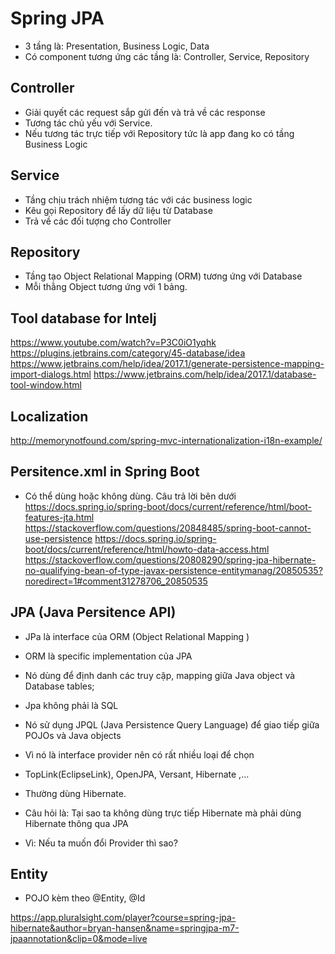 # Spring JPA
- 3 tầng là: Presentation, Business Logic, Data 
- Có component tương ứng các tầng là: Controller, Service, Repository 


## Controller 
- Giải quyết các request sắp gửi đến và trả về các response 
- Tương tác chủ yếu với Service.
- Nếu tương tác trực tiếp với Repository tức là app đang ko có tầng Business Logic 


## Service 
- Tầng chịu trách nhiệm tương tác với các business logic 
- Kêu gọi Repository để lấy dữ liệu từ Database 
- Trả về các đối tượng cho Controller 

## Repository 
- Tầng tạo Object Relational Mapping (ORM) tương ứng với Database 
- Mỗi thằng Object tương ứng với 1 bảng. 


## Tool database for Intelj 
https://www.youtube.com/watch?v=P3C0iO1yqhk
https://plugins.jetbrains.com/category/45-database/idea
https://www.jetbrains.com/help/idea/2017.1/generate-persistence-mapping-import-dialogs.html
https://www.jetbrains.com/help/idea/2017.1/database-tool-window.html

## Localization 
http://memorynotfound.com/spring-mvc-internationalization-i18n-example/

## Persitence.xml in Spring Boot 
- Có thể dùng hoặc không dùng. Câu trả lời bên dưới 
https://docs.spring.io/spring-boot/docs/current/reference/html/boot-features-jta.html
https://stackoverflow.com/questions/20848485/spring-boot-cannot-use-persistence
https://docs.spring.io/spring-boot/docs/current/reference/html/howto-data-access.html
https://stackoverflow.com/questions/20808290/spring-jpa-hibernate-no-qualifying-bean-of-type-javax-persistence-entitymanag/20850535?noredirect=1#comment31278706_20850535


## JPA (Java Persitence API)
- JPa là interface của ORM (Object Relational Mapping )
- ORM là specific implementation của JPA 
- Nó dùng để định danh các truy cập, mapping giữa Java object và Database tables;

- Jpa không phải là SQL 
- Nó sử dụng JPQL (Java Persistence Query Language) để giao tiếp giữa POJOs và Java objects 

- Vì nó là interface provider nên có rất nhiều loại để chọn 
- TopLink(EclipseLink), OpenJPA, Versant, Hibernate ,...

- Thường dùng Hibernate.
- Câu hỏi là: Tại sao ta không dùng trực tiếp Hibernate mà phải dùng Hibernate thông qua JPA 

+ Vì: Nếu ta muốn đổi Provider thì sao? 
        
## Entity 
- POJO kèm theo @Entity, @Id 


https://app.pluralsight.com/player?course=spring-jpa-hibernate&author=bryan-hansen&name=springjpa-m7-jpaannotation&clip=0&mode=live